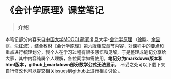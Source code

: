 # 《会计学原理》课堂笔记
> ### 介绍

本笔记部分内容来自[中国大学MOOC(*慕课*)](https://www.icourse163.org/)复旦大学-[会计学原理](https://www.icourse163.org/course/FUDAN-1002698005) （[徐晔](https://www.icourse163.org/u/mooc1523340721829)、[余显财](https://www.icourse163.org/u/mooc1534398219526)、[沈红波](https://www.icourse163.org/u/mooc17452123713270741)），结合教材《会计学原理》第六版相应章节内容，对课程中的要点和重点进行梳理划分，我个人在学习过程有很多感悟和见解，于是整理成笔记分享给大家，其中内容纯属个人理解，各位同学如需使用，**笔记分为markdown版本和html版本，github上markdown部分数学公式无法显示，** 不妥之处可以下载下来自行修改也可以提交相关issues到github上进行相关讨论 。
